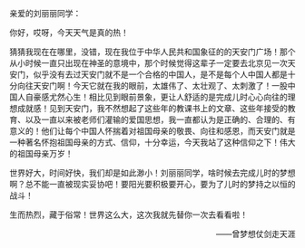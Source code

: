 亲爱的刘丽丽同学：

 你好，哎呀，今天天气是真的热！

 猜猜我现在在哪里，没错，现在我位于中华人民共和国象征的的天安门广场！那个从小时候一直只出现在神圣的意境中，那个时候觉得这辈子一定要去北京见一次天安门，似乎没有去过天安门就不是一个合格的中国人，是不是每个人中国人都是十分向往天安门啊！今天它就在我的眼前，太雄伟了、太壮观了、太刺激了！一股中国人自豪感尤然心生！相比见到眼前景象，更让人舒适的是完成儿时心心向往的理想成就感！见到天安门，我不然想起了这些年的教课书上的文章、这些年接受的教育、以及一直以来被老师们灌输的爱国思想，我一直都认为是正确的、合理的、有意义的！他们让每个中国人怀揣着对祖国母亲的敬畏、向往和感恩，而天安门就是一种著名怀抱祖国母亲的方式、信仰，十分幸运，今天我站了这种信仰之下！伟大的祖国母亲万岁！  

世界好大，时间好快，我们却是如此渺小！刘丽丽同学，啥时候去完成儿时的梦想啊？总不能一直被现实妥协吧！要阳光要积极要开心，要为了儿时的梦持之以恒的战斗！

生而热烈，藏于俗常！世界这么大，这次我就先替你一次去看看啦！

<p style="text-align:right">——曾梦想仗剑走天涯 </p>